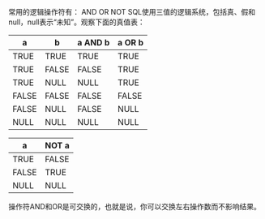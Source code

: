 常用的逻辑操作符有：
AND 
OR
NOT 
SQL使用三值的逻辑系统，包括真、假和null，null表示“未知”。观察下面的真值表：

| a     | b     | a AND b | a OR b |
| ----- | ----- | ------- | ------ |
| TRUE  | TRUE  | TRUE    | TRUE   |
| TRUE  | FALSE | FALSE   | TRUE   |
| TRUE  | NULL  | NULL    | TRUE   |
| FALSE | FALSE | FALSE   | FALSE  |
| FALSE | NULL  | FALSE   | NULL   |
| NULL  | NULL  | NULL    | NULL   |

| a     | NOT a |
| ----- | ----- |
| TRUE  | FALSE |
| FALSE | TRUE  |
| NULL  | NULL  |

操作符AND和OR是可交换的，也就是说，你可以交换左右操作数而不影响结果。
